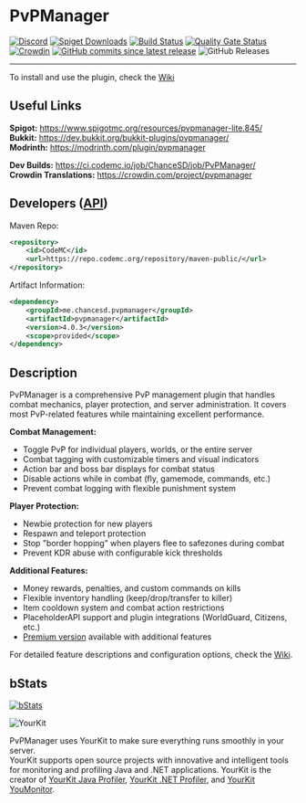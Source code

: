 PvPManager
===========
[![Discord](https://discordapp.com/api/guilds/622559860705198108/widget.png)](https://discord.gg/QFTjs3g)
[![Spiget Downloads](https://img.shields.io/spiget/downloads/845?label=spigot%20downloads)](https://www.spigotmc.org/resources/pvpmanager-lite.845/)
[![Build Status](https://github.com/ChanceSD/PvPManager/actions/workflows/maven.yml/badge.svg)](https://ci.codemc.io/job/ChanceSD/job/PvPManager/)
[![Quality Gate Status](https://sonarcloud.io/api/project_badges/measure?project=ChanceSD_PvPManager&metric=alert_status)](https://sonarcloud.io/summary/new_code?id=ChanceSD_PvPManager)
[![Crowdin](https://badges.crowdin.net/pvpmanager/localized.svg)](https://crowdin.com/project/pvpmanager)
[![GitHub commits since latest release](https://img.shields.io/github/commits-since/chancesd/pvpmanager/latest)](https://github.com/ChanceSD/PvPManager/commits/master)
![GitHub Releases](https://img.shields.io/github/downloads/chancesd/pvpmanager/latest/total)
***

To install and use the plugin, check the [Wiki](https://github.com/ChanceSD/PvPManager/wiki)

Useful Links
------------
**Spigot:** https://www.spigotmc.org/resources/pvpmanager-lite.845/  
**Bukkit:** https://dev.bukkit.org/bukkit-plugins/pvpmanager/  
**Modrinth:** https://modrinth.com/plugin/pvpmanager

**Dev Builds:** https://ci.codemc.io/job/ChanceSD/job/PvPManager/  
**Crowdin Translations:** https://crowdin.com/project/pvpmanager  

Developers ([API](https://github.com/ChanceSD/PvPManager/wiki/Developer-API))
------
Maven Repo:
```xml
<repository>
    <id>CodeMC</id>
    <url>https://repo.codemc.org/repository/maven-public/</url>
</repository>
```
Artifact Information:
```xml
<dependency>
    <groupId>me.chancesd.pvpmanager</groupId>
    <artifactId>pvpmanager</artifactId>
    <version>4.0.3</version>
    <scope>provided</scope>
</dependency>
 ```

Description
------------
PvPManager is a comprehensive PvP management plugin that handles combat mechanics, player protection, and server administration. It covers most PvP-related features while maintaining excellent performance.

**Combat Management:**
- Toggle PvP for individual players, worlds, or the entire server
- Combat tagging with customizable timers and visual indicators
- Action bar and boss bar displays for combat status
- Disable actions while in combat (fly, gamemode, commands, etc.)
- Prevent combat logging with flexible punishment system

**Player Protection:**
- Newbie protection for new players
- Respawn and teleport protection
- Stop "border hopping" when players flee to safezones during combat
- Prevent KDR abuse with configurable kick thresholds

**Additional Features:**
- Money rewards, penalties, and custom commands on kills
- Flexible inventory handling (keep/drop/transfer to killer)
- Item cooldown system and combat action restrictions
- PlaceholderAPI support and plugin integrations (WorldGuard, Citizens, etc.)
- [Premium version](https://www.spigotmc.org/resources/pvpmanager.10610/) available with additional features

For detailed feature descriptions and configuration options, check the [Wiki](https://github.com/ChanceSD/PvPManager/wiki).  

bStats
-----------

[![bStats](https://bstats.org/signatures/bukkit/PvPManager.svg "bStats")](https://bstats.org/plugin/bukkit/PvPManager/ "bStats")

![YourKit](https://www.yourkit.com/images/yklogo.png)

PvPManager uses YourKit to make sure everything runs smoothly in your server.  
YourKit supports open source projects with innovative and intelligent tools
for monitoring and profiling Java and .NET applications.
YourKit is the creator of <a href="https://www.yourkit.com/java/profiler/">YourKit Java Profiler</a>,
<a href="https://www.yourkit.com/.net/profiler/">YourKit .NET Profiler</a>,
and <a href="https://www.yourkit.com/youmonitor/">YourKit YouMonitor</a>.
